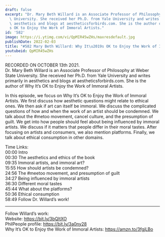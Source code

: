 ```yaml
---
draft: false
excerpt: "Dr. Mary Beth Willard is an Associate Professor of Philosophy at Weber State\
  \ University. She received her Ph.D. from Yale University and writes primarily in\
  \ aesthetics and blogs at aestheticsforbirds.com. She is the author of Why It\u2019\
  s OK to Enjoy the Work of Immoral Artists."
id: '582'
image: https://i.ytimg.com/vi/QpMIR45wZHs/maxresdefault.jpg
publishDate: 2022-02-03
title: "#582 Mary Beth Willard: Why It\u2019s OK to Enjoy the Work of Immoral Artists"
youtubeid: QpMIR45wZHs
---
```

<div class="timelinks">

RECORDED ON OCTOBER 13th 2021.  
Dr. Mary Beth Willard is an Associate Professor of Philosophy at Weber State University. She received her Ph.D. from Yale University and writes primarily in aesthetics and blogs at aestheticsforbirds.com. She is the author of Why It’s OK to Enjoy the Work of Immoral Artists.

In this episode, we focus on Why It’s OK to Enjoy the Work of Immoral Artists. We first discuss how aesthetic questions might relate to ethical ones. We then ask if art can itself be immoral. We discuss the complicated questions of how and when the work of an artist should be condemned. We talk about the #metoo movement, cancel culture, and the presumption of guilt. We get into how people should feel about being influenced by immoral artists. We discuss if it matters that people differ in their moral tastes. After focusing on artists and consumers, we also mention platforms. Finally, we talk about ethical consumption in other domains. 

Time Links:  
<time>00:00</time> Intro  
<time>00:30</time> The aesthetics and ethics of the book  
<time>09:35</time> Immoral artists, and immoral art?  
<time>15:55</time> How should artists be condemned?  
<time>24:56</time> The #meetoo movement, and presumption of guilt  
<time>34:27</time> Being influenced by immoral artists  
<time>36:30</time> Different moral tastes  
<time>45:44</time> What about the platforms?  
<time>50:36</time> Ethical consumption  
<time>58:49</time> Follow Dr. Willard’s work!

---

Follow Willard’s work:  
Website: https://bit.ly/3bQltXO  
PhilPeople profile: https://bit.ly/3a0ny28  
Why It’s OK to Enjoy the Work of Immoral Artists: https://amzn.to/3fgjLBo
</div>

